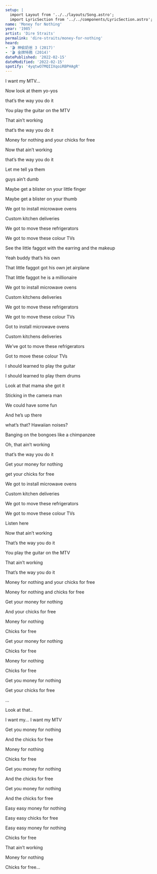 ```yaml
---
setup: |
  import Layout from '../../layouts/Song.astro';
  import LyricSection from '../../components/LyricSection.astro';
name: 'Money for Nothing'
year: '1985'
artist: 'Dire Straits'
permalink: 'dire-straits/money-for-nothing'
heard:
- '🎬 神偷奶爸 3 (2017)'
- '🎬 金牌特務 (2014)'
datePublished: '2022-02-15'
dateModified: '2022-02-15'
spotify: '4yqtwO7MQIIXqoiRBPHAgR'
---
```


<LyricSection>

I want my MTV...

</LyricSection>

<LyricSection>

Now look at them yo-yos

that&rsquo;s the way you do it

You play the guitar on the MTV

That ain&rsquo;t working

that&rsquo;s the way you do it

Money for nothing and your chicks for free

</LyricSection>

<LyricSection>

Now that ain&rsquo;t working

that&rsquo;s the way you do it

Let me tell ya them

guys ain&rsquo;t dumb

Maybe get a blister on your little finger

Maybe get a blister on your thumb

</LyricSection>

<LyricSection>

We got to install microwave ovens

Custom kitchen deliveries

We got to move these refrigerators

We got to move these colour TVs

</LyricSection>

<LyricSection>

See the little faggot with the earring and the makeup

Yeah buddy that&rsquo;s his own

That little faggot got his own jet airplane

That little faggot he is a millionaire

</LyricSection>

<LyricSection>

We got to install microwave ovens

Custom kitchens deliveries

We got to move these refrigerators

We got to move these colour TVs

</LyricSection>

<LyricSection>

Got to install microwave ovens

Custom kitchens deliveries

We&rsquo;ve got to move these refrigerators

Got to move these colour TVs

</LyricSection>

<LyricSection>

I should learned to play the guitar

I should learned to play them drums

Look at that mama she got it

Sticking in the camera man

We could have some fun

</LyricSection>

<LyricSection>

And he&rsquo;s up there

what&rsquo;s that? Hawaiian noises?

Banging on the bongoes like a chimpanzee

Oh, that ain&rsquo;t working

that&rsquo;s the way you do it

Get your money for nothing

get your chicks for free

</LyricSection>

<LyricSection>

We got to install microwave ovens

Custom kitchen deliveries

We got to move these refrigerators

We got to move these colour TVs

</LyricSection>

<LyricSection>

Listen here

Now that ain&rsquo;t working

That&rsquo;s the way you do it

You play the guitar on the MTV

That ain&rsquo;t working

That&rsquo;s the way you do it

Money for nothing and your chicks for free

</LyricSection>

<LyricSection>

Money for nothing and chicks for free

Get your money for nothing

And your chicks for free

Money for nothing

Chicks for free

Get your money for nothing

Chicks for free

</LyricSection>

<LyricSection>

Money for nothing

Chicks for free

Get you money for nothing

Get your chicks for free

...

</LyricSection>

<LyricSection>

Look at that..

I want my... I want my MTV

Get you money for nothing

And the chicks for free

Money for nothing

Chicks for free

Get you money for nothing

And the chicks for free

Get you money for nothing

And the chicks for free

</LyricSection>

<LyricSection>

Easy easy money for nothing

Easy easy chicks for free

Easy easy money for nothing

Chicks for free

</LyricSection>

<LyricSection>

That ain&rsquo;t working

</LyricSection>

<LyricSection>

Money for nothing

Chicks for free...

</LyricSection>
